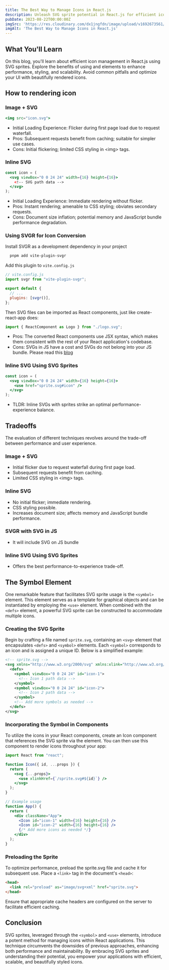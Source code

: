 ```yaml
---
title: The Best Way to Manage Icons in React.js
description: Unleash SVG sprite potential in React.js for efficient icon management. Enhance performance, styling, and UI optimization.
pubDate: 2023-08-22T00:00:00Z
imgSrc: 'https://res.cloudinary.com/dx1jngfdn/image/upload/v1692673561/son-tran/il_fullxfull.4458436970_65tl_ytyuy4.avif'
imgAlt: 'The Best Way to Manage Icons in React.js'
---
```


## What You'll Learn

On this blog, you'll learn about efficient icon management in React.js using SVG sprites. Explore the benefits of using <symbol> and <use> elements to enhance performance, styling, and scalability. Avoid common pitfalls and optimize your UI with beautifully rendered icons.

## How to rendering icon
### Image + SVG

```jsx
<img src="icon.svg">
```

- Initial Loading Experience: Flicker during first page load due to request waterfall.
- Pros: Subsequent requests benefit from caching; suitable for simpler use cases.
- Cons: Initial flickering; limited CSS styling in \<img> tags.

### Inline SVG

```jsx
const icon = (
  <svg viewBox="0 0 24 24" width={16} height={16}>
    <!-- SVG path data -->
  </svg>
);
```
- Initial Loading Experience: Immediate rendering without flicker.
- Pros: Instant rendering; amenable to CSS styling; obviates secondary requests.
- Cons: Document size inflation; potential memory and JavaScript bundle performance degradation.

### Using SVGR for Icon Conversion

Install SVGR as a development dependency in your project

```bash
  pnpm add vite-plugin-svgr
```

Add this plugin to `vite.config.js`

```js
// vite.config.js
import svgr from "vite-plugin-svgr";

export default {
  // ...
  plugins: [svgr()],
};
```

Then SVG files can be imported as React components, just like create-react-app does:

```jsx
import { ReactComponent as Logo } from "./logo.svg";
```

- Pros:  The converted React components use JSX syntax, which makes them consistent with the rest of your React application's codebase.
- Cons: SVGs in JS have a cost and SVGs do not belong into your JS bundle. Please read this [blog](https://kurtextrem.de/posts/svg-in-js)

### Inline SVG Using SVG Sprites

```jsx
const icon = (
  <svg viewBox="0 0 24 24" width={16} height={16}>
    <use href="sprite.svg#icon" />
  </svg>
);
```

- TLDR: Inline SVGs with sprites strike an optimal performance-experience balance.

## Tradeoffs

The evaluation of different techniques revolves around the trade-off between performance and user experience.

### Image + SVG

- Initial flicker due to request waterfall during first page load.
- Subsequent requests benefit from caching.
- Limited CSS styling in \<img> tags.

### Inline SVG

- No initial flicker; immediate rendering.
- CSS styling possible.
- Increases document size; affects memory and JavaScript bundle performance.

### SVGR with SVG in JS 
- It will include SVG on JS bundle

### Inline SVG Using SVG Sprites

- Offers the best performance-to-experience trade-off.

## The Symbol Element

One remarkable feature that facilitates SVG sprite usage is the `<symbol>` element. This element serves as a template for graphical objects and can be instantiated by employing the `<use>` element. When combined with the `<defs>` element, a powerful SVG sprite can be constructed to accommodate multiple icons.

### Creating the SVG Sprite

Begin by crafting a file named `sprite.svg`, containing an `<svg>` element that encapsulates `<defs>` and `<symbol>` elements. Each `<symbol>` corresponds to an icon and is assigned a unique ID. Below is a simplified example:

```xml
<!-- sprite.svg -->
<svg xmlns="http://www.w3.org/2000/svg" xmlns:xlink="http://www.w3.org/1999/xlink">
  <defs>
    <symbol viewBox="0 0 24 24" id="icon-1">
      <!-- Icon 1 path data -->
    </symbol>
    <symbol viewBox="0 0 24 24" id="icon-2">
      <!-- Icon 2 path data -->
    </symbol>
    <!-- Add more symbols as needed -->
  </defs>
</svg>
```

### Incorporating the Symbol in Components

To utilize the icons in your React components, create an Icon component that references the SVG sprite via the <use> element. You can then use this component to render icons throughout your app:

```jsx
import React from "react";

function Icon({ id, ...props }) {
  return (
    <svg {...props}>
      <use xlinkHref={`/sprite.svg#${id}`} />
    </svg>
  );
}

// Example usage
function App() {
  return (
    <div className="App">
      <Icon id="icon-1" width={16} height={16} />
      <Icon id="icon-2" width={16} height={16} />
      {/* Add more icons as needed */}
    </div>
  );
}
```

### Preloading the Sprite

To optimize performance, preload the sprite.svg file and cache it for subsequent use. Place a `<link>` tag in the document's `<head>`:

```html
<head>
  <link rel="preload" as="image/svg+xml" href="sprite.svg">
</head>
```

Ensure that appropriate cache headers are configured on the server to facilitate efficient caching.

## Conclusion

SVG sprites, leveraged through the `<symbol>` and `<use>` elements, introduce a potent method for managing icons within React applications. This technique circumvents the downsides of previous approaches, enhancing both performance and maintainability. By embracing SVG sprites and understanding their potential, you empower your applications with efficient, scalable, and beautifully styled icons.
